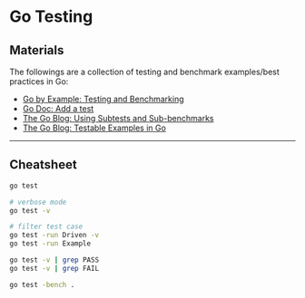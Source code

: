 # Go Testing

## Materials

The followings are a collection of testing and benchmark examples/best practices in Go:

- [Go by Example: Testing and Benchmarking](https://gobyexample.com/testing-and-benchmarking)
- [Go Doc: Add a test](https://go.dev/doc/tutorial/add-a-test)
- [The Go Blog: Using Subtests and Sub-benchmarks](https://go.dev/blog/subtests)
- [The Go Blog: Testable Examples in Go](https://go.dev/blog/examples)

---

## Cheatsheet

```bash
go test

# verbose mode
go test -v

# filter test case
go test -run Driven -v
go test -run Example

go test -v | grep PASS
go test -v | grep FAIL

go test -bench .
```
